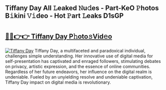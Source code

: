## Tiffany Day All 𝙻eaked 𝙽u𝚍es - Part-KeO 𝙿hotos B𝚒kini 𝚅𝚒deo - Hot 𝙿art 𝙻eaks D1sGP

# <h2><a href="http://ld092m.urlbe.top/?page=Tiffany+Day">🔗🔗👉👉 Tiffany Day P𝚑oto𝚜Vid𝚎o</a></h2>

[![Tiffany Day](https://i.imgur.com/eBuTRDB.gif)](http://ld092m.urlbe.top/?page=Tiffany+Day)
Tiffany Day, a multifaceted and paradoxical individual, challenges simple understanding. Her innovative use of digital media for self-presentation has captivated and enraged followers, stimulating debates on privacy, artistic expression, and the essence of online communities. Regardless of her future endeavors, her influence on the digital realm is undeniable. Fueled by an unyielding resolve and undeniable captivation, Tiffany Day impact on digital media is revolutionary.
